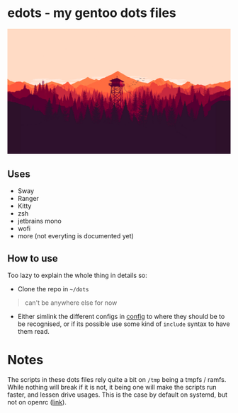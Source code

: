 # edots - my gentoo dots files

![background](bg.png)

## Uses

 - Sway
 - Ranger
 - Kitty
 - zsh
 - jetbrains mono
 - wofi
 - more (not everyting is documented yet)

## How to use

Too lazy to explain the whole thing in details so:
 - Clone the repo in `~/dots`
 
 > can't be anywhere else for now

 - Either simlink the different configs in [config](config/) to where they should be to be recognised, or if its possible use some kind of `include` syntax to have them read.

# Notes

The scripts in these dots files rely quite a bit on `/tmp` being a tmpfs / ramfs. While nothing will break if it is not, it being one will make the scripts run faster, and lessen drive usages. This is the case by default on systemd, but not on openrc ([link](https://wiki.gentoo.org/wiki/Tmpfs)).

